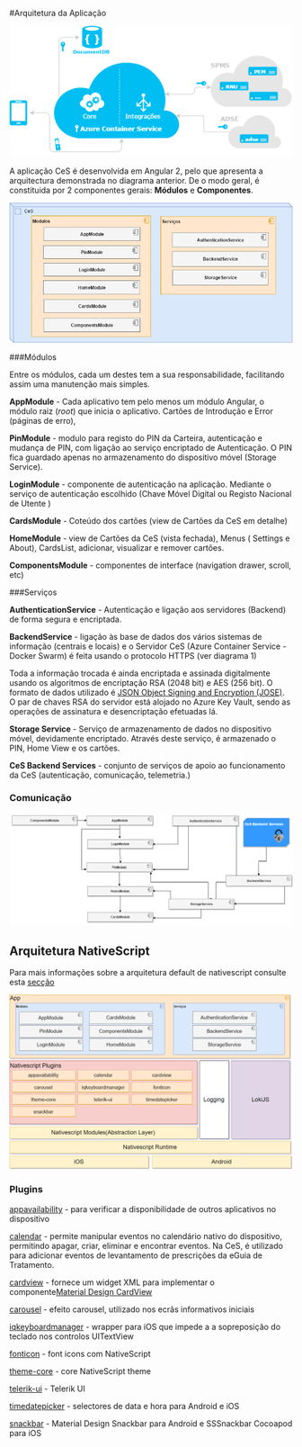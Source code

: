 #Arquitetura da Aplicação


![Arquitetura CeS](images/geral.png)

A aplicação CeS é desenvolvida em Angular 2, pelo que apresenta a arquitectura demonstrada no  diagrama anterior. 
De o modo geral, é constituida por 2 componentes gerais: **Módulos** e **Componentes**. 

![Arquitetura CeS](images/arqces1.png)

###Módulos

Entre os módulos, cada um destes tem a sua responsabilidade, facilitando assim uma manutenção mais simples.

**AppModule** -  Cada aplicativo tem pelo menos um módulo Angular, o módulo raiz (_root_) que inicia o aplicativo. Cartões de Introdução e Error (páginas de erro), 

**PinModule** - modulo para registo do PIN da Carteira, autenticação e mudança de PIN, com ligação ao serviço encriptado de Autenticação. O PIN fica guardado apenas no armazenamento do dispositivo móvel (Storage Service).

**LoginModule** - componente de autenticação na aplicação. Mediante o serviço de autenticação escolhido (Chave Móvel Digital ou Registo Nacional de Utente )

**CardsModule** - Coteúdo dos cartões (view de Cartões da CeS em detalhe)  

**HomeModule** - view de Cartões da CeS (vista fechada), Menus ( Settings e About), CardsList, adicionar, visualizar e remover cartões.

**ComponentsModule** - componentes de interface (navigation drawer, scroll, etc)



###Serviços

**AuthenticationService** - Autenticação e ligação aos servidores  (Backend) de forma segura e encriptada.

**BackendService** - ligação às base de dados dos vários sistemas de informação (centrais e locais) e o Servidor CeS (Azure Container Service -Docker Swarm) é feita usando o protocolo HTTPS (ver diagrama 1)

Toda a informação trocada é ainda encriptada e assinada digitalmente usando os algoritmos de encriptação RSA (2048 bit) e AES (256 bit). O formato de dados utilizado é [JSON
Object Signing and Encryption (JOSE)](https://datatracker.ietf.org/wg/jose/documents/). O par de chaves RSA do servidor está alojado no Azure Key Vault, sendo as operações de assinatura e desencriptação efetuadas lá.


**Storage Service** - Serviço de armazenamento de dados no dispositivo móvel, devidamente encriptado. Através deste serviço, é armazenado o PIN, Home View e os cartões. 

**CeS Backend Services** - conjunto de serviços de apoio ao funcionamento da CeS (autenticação, comunicação, telemetria.)


### Comunicação

![Arquitetura CeS Comunicação](images/arqCeS2.png)


## Arquitetura NativeScript
Para mais informações sobre a arquitetura default de nativescript consulte esta [secção](desenvolvimento.md)

![NativeScript](images/diagrama_native.png)

### Plugins
[appavailability](http://plugins.nativescript.org/plugin/nativescript-appavailability) -  para verificar a disponibilidade de outros aplicativos no dispositivo

[calendar](http://plugins.nativescript.org/plugin/nativescript-calendar) - permite manipular eventos no calendário nativo do dispositivo, permitindo apagar, criar, eliminar e encontrar eventos. Na CeS, é utilizado para adicionar eventos de levantamento de prescrições da eGuia de Tratamento.

[cardview](http://plugins.nativescript.org/plugin/nativescript-cardview) - fornece um widget XML para implementar o componente[Material Design CardView](https://material.io/guidelines/components/cards.html)

[carousel](http://plugins.nativescript.org/plugin/nativescript-carousel) - efeito carousel, utilizado nos ecrãs informativos iniciais

[iqkeyboardmanager](http://plugins.nativescript.org/plugin/nativescript-iqkeyboardmanager) - wrapper para iOS que impede a a sopreposição do teclado nos controlos UITextView

[fonticon](http://plugins.nativescript.org/plugin/nativescript-fonticon) - font icons com NativeScript

[theme-core](http://plugins.nativescript.org/plugin/nativescript-theme-core) - core NativeScript theme

[telerik-ui](http://plugins.nativescript.org/plugin/nativescript-telerik-ui) - Telerik UI

[timedatepicker](http://plugins.nativescript.org/plugin/nativescript-timedatepicker) - selectores de data e hora para Android e iOS

[snackbar](http://plugins.nativescript.org/plugin/nativescript-snackbar) - Material Design Snackbar para Android e SSSnackbar Cocoapod para iOS


